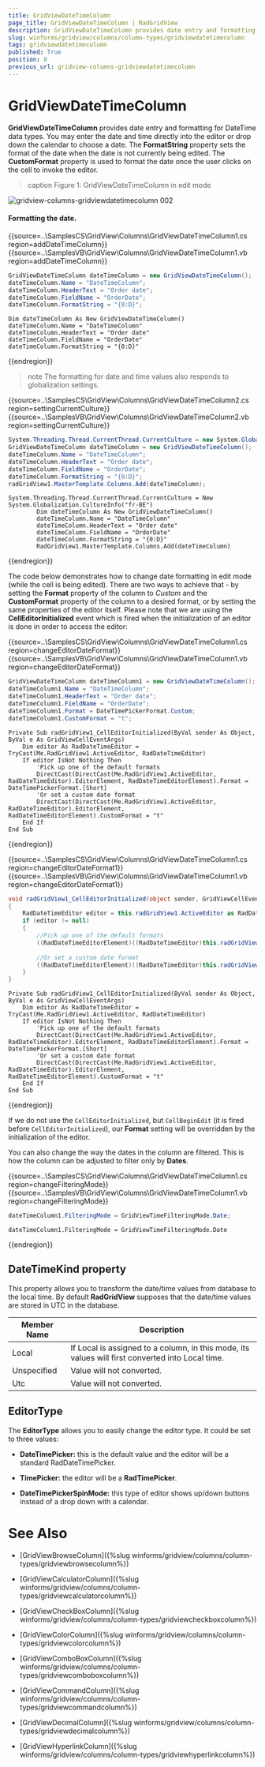 ```yaml
---
title: GridViewDateTimeColumn
page_title: GridViewDateTimeColumn | RadGridView
description: GridViewDateTimeColumn provides date entry and formatting for DateTime data types.
slug: winforms/gridview/columns/column-types/gridviewdatetimecolumn
tags: gridviewdatetimecolumn
published: True
position: 8
previous_url: gridview-columns-gridviewdatetimecolumn
---
```


# GridViewDateTimeColumn

__GridViewDateTimeColumn__ provides date entry and formatting for DateTime data types. You may enter the date and time directly into the editor or drop down the calendar to choose a date. The __FormatString__ property sets the format of the date when the date is not currently being edited. The __CustomFormat__ property is used to format the date once the user clicks on the cell to invoke the editor.

>caption Figure 1: GridViewDateTimeColumn in edit mode

![gridview-columns-gridviewdatetimecolumn 002](images/gridview-columns-gridviewdatetimecolumn001.png)

#### Formatting the date.

{{source=..\SamplesCS\GridView\Columns\GridViewDateTimeColumn1.cs region=addDateTimeColumn}} 
{{source=..\SamplesVB\GridView\Columns\GridViewDateTimeColumn1.vb region=addDateTimeColumn}} 

````C#
GridViewDateTimeColumn dateTimeColumn = new GridViewDateTimeColumn();
dateTimeColumn.Name = "DateTimeColumn";
dateTimeColumn.HeaderText = "Order date";
dateTimeColumn.FieldName = "OrderDate";
dateTimeColumn.FormatString = "{0:D}";

````
````VB.NET
Dim dateTimeColumn As New GridViewDateTimeColumn()
dateTimeColumn.Name = "DateTimeColumn"
dateTimeColumn.HeaderText = "Order date"
dateTimeColumn.FieldName = "OrderDate"
dateTimeColumn.FormatString = "{0:D}"

````

{{endregion}} 

>note The formatting for date and time values also responds to globalization settings.

{{source=..\SamplesCS\GridView\Columns\GridViewDateTimeColumn2.cs region=settingCurrentCulture}} 
{{source=..\SamplesVB\GridView\Columns\GridViewDateTimeColumn2.vb region=settingCurrentCulture}} 

````C#
System.Threading.Thread.CurrentThread.CurrentCulture = new System.Globalization.CultureInfo("fr-BE");
GridViewDateTimeColumn dateTimeColumn = new GridViewDateTimeColumn();
dateTimeColumn.Name = "DateTimeColumn";
dateTimeColumn.HeaderText = "Order date";
dateTimeColumn.FieldName = "OrderDate";
dateTimeColumn.FormatString = "{0:D}";
radGridView1.MasterTemplate.Columns.Add(dateTimeColumn);

````
````VB.NET
System.Threading.Thread.CurrentThread.CurrentCulture = New System.Globalization.CultureInfo("fr-BE")
        Dim dateTimeColumn As New GridViewDateTimeColumn()
        dateTimeColumn.Name = "DateTimeColumn"
        dateTimeColumn.HeaderText = "Order date"
        dateTimeColumn.FieldName = "OrderDate"
        dateTimeColumn.FormatString = "{0:D}"
        RadGridView1.MasterTemplate.Columns.Add(dateTimeColumn)

````

{{endregion}} 

The code below demonstrates how to change date formatting in edit mode (while the cell is being edited). There are two ways to achieve that - by setting the __Format__ property of the column to *Custom* and the __CustomFormat__ property of the column to a desired format, or by setting the same properties of the editor itself. Please note that we are using the __CellEditorInitialized__ event which is fired when the initialization of an editor is done in order to access the editor:

{{source=..\SamplesCS\GridView\Columns\GridViewDateTimeColumn1.cs region=changeEditorDateFormat}} 
{{source=..\SamplesVB\GridView\Columns\GridViewDateTimeColumn1.vb region=changeEditorDateFormat}} 

````C#
GridViewDateTimeColumn dateTimeColumn1 = new GridViewDateTimeColumn();
dateTimeColumn1.Name = "DateTimeColumn";
dateTimeColumn1.HeaderText = "Order date";
dateTimeColumn1.FieldName = "OrderDate";
dateTimeColumn1.Format = DateTimePickerFormat.Custom;
dateTimeColumn1.CustomFormat = "t";

````
````VB.NET
Private Sub radGridView1_CellEditorInitialized(ByVal sender As Object, ByVal e As GridViewCellEventArgs)
    Dim editor As RadDateTimeEditor = TryCast(Me.RadGridView1.ActiveEditor, RadDateTimeEditor)
    If editor IsNot Nothing Then
        'Pick up one of the default formats
        DirectCast(DirectCast(Me.RadGridView1.ActiveEditor, RadDateTimeEditor).EditorElement, RadDateTimeEditorElement).Format = DateTimePickerFormat.[Short]
        'Or set a custom date format
        DirectCast(DirectCast(Me.RadGridView1.ActiveEditor, RadDateTimeEditor).EditorElement, RadDateTimeEditorElement).CustomFormat = "t"
    End If
End Sub

````

{{endregion}} 


{{source=..\SamplesCS\GridView\Columns\GridViewDateTimeColumn1.cs region=changeEditorDateFormat1}} 
{{source=..\SamplesVB\GridView\Columns\GridViewDateTimeColumn1.vb region=changeEditorDateFormat1}} 

````C#
void radGridView1_CellEditorInitialized(object sender, GridViewCellEventArgs e)
{
    RadDateTimeEditor editor = this.radGridView1.ActiveEditor as RadDateTimeEditor;
    if (editor != null)
    {   
        //Pick up one of the default formats
        ((RadDateTimeEditorElement)((RadDateTimeEditor)this.radGridView1.ActiveEditor).EditorElement).Format = DateTimePickerFormat.Short;
        
        //Or set a custom date format
        ((RadDateTimeEditorElement)((RadDateTimeEditor)this.radGridView1.ActiveEditor).EditorElement).CustomFormat = "t";
    }
}

````
````VB.NET
Private Sub radGridView1_CellEditorInitialized(ByVal sender As Object, ByVal e As GridViewCellEventArgs)
    Dim editor As RadDateTimeEditor = TryCast(Me.RadGridView1.ActiveEditor, RadDateTimeEditor)
    If editor IsNot Nothing Then
        'Pick up one of the default formats
        DirectCast(DirectCast(Me.RadGridView1.ActiveEditor, RadDateTimeEditor).EditorElement, RadDateTimeEditorElement).Format = DateTimePickerFormat.[Short]
        'Or set a custom date format
        DirectCast(DirectCast(Me.RadGridView1.ActiveEditor, RadDateTimeEditor).EditorElement, RadDateTimeEditorElement).CustomFormat = "t"
    End If
End Sub

````

{{endregion}} 


If we do not use the `CellEditorInitialized`, but `CellBeginEdit` (it is fired before `CellEditorInitialized`), our __Format__ setting will be overridden by the initialization of the editor. 

You can also change the way the dates in the column are filtered. This is how the column can be adjusted to filter only by __Dates__.

{{source=..\SamplesCS\GridView\Columns\GridViewDateTimeColumn1.cs region=changeFilteringMode}} 
{{source=..\SamplesVB\GridView\Columns\GridViewDateTimeColumn1.vb region=changeFilteringMode}} 

````C#
dateTimeColumn1.FilteringMode = GridViewTimeFilteringMode.Date;

````
````VB.NET
dateTimeColumn1.FilteringMode = GridViewTimeFilteringMode.Date

````

{{endregion}} 

## DateTimeKind property

This property allows you to transform the date/time values from database to the local time. By default __RadGridView__ supposes that the date/time values are stored in UTC in the database.

| Member Name | Description |
| ------ | ------ |
|Local|If Local is assigned to a column, in this mode, its values will first converted into Local time.|
|Unspecified|Value will not converted.|
|Utc|Value will not converted.|

## EditorType

The __EditorType__ allows you to easily change the editor type. It could be set to three values:       

* __DateTimePicker:__ this is the default value and the editor will be a standard RadDateTimePicker.

* __TimePicker:__ the editor will be a __RadTimePicker__.

* __DateTimePickerSpinMode:__ this type of editor shows up/down buttons instead of a drop down with a calendar.
            
# See Also
* [GridViewBrowseColumn]({%slug winforms/gridview/columns/column-types/gridviewbrowsecolumn%})

* [GridViewCalculatorColumn]({%slug winforms/gridview/columns/column-types/gridviewcalculatorcolumn%})

* [GridViewCheckBoxColumn]({%slug winforms/gridview/columns/column-types/gridviewcheckboxcolumn%})

* [GridViewColorColumn]({%slug winforms/gridview/columns/column-types/gridviewcolorcolumn%})

* [GridViewComboBoxColumn]({%slug winforms/gridview/columns/column-types/gridviewcomboboxcolumn%})

* [GridViewCommandColumn]({%slug winforms/gridview/columns/column-types/gridviewcommandcolumn%})

* [GridViewDecimalColumn]({%slug winforms/gridview/columns/column-types/gridviewdecimalcolumn%})

* [GridViewHyperlinkColumn]({%slug winforms/gridview/columns/column-types/gridviewhyperlinkcolumn%})

